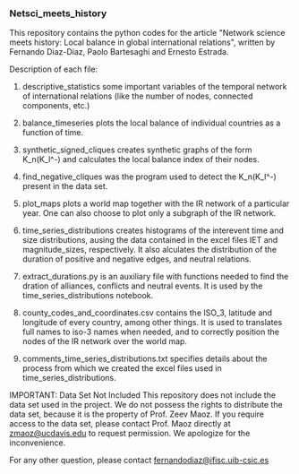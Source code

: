 ### Netsci_meets_history ###

This repository contains the python codes for the article "Network science meets history: Local balance in global international relations", written by Fernando Diaz-Diaz, Paolo Bartesaghi and Ernesto Estrada.

Description of each file:

1) descriptive_statistics some important variables of the temporal network of international relations (like the number of nodes, connected components, etc.)

2) balance_timeseries plots the local balance of individual countries as a function of time.

3) synthetic_signed_cliques creates synthetic graphs of the form K_n(K_l^-) and calculates the local balance index of their nodes.

4) find_negative_cliques was the program used to detect the K_n(K_l^-) present in the data set. 

5) plot_maps plots a world map together with the IR network of a particular year. One can also choose to plot only a subgraph of the IR network.

6) time_series_distributions creates histograms of the interevent time and size distributions, ausing the data contained in the excel files IET and magnitude_sizes, respectively. It also alculates the distribution of the duration of positive and negative edges, and neutral relations.

7) extract_durations.py is an auxiliary file with functions needed to find the dration of alliances, conflicts and neutral events. It is used by the time_series_distributions notebook.

8) county_codes_and_coordinates.csv contains the ISO_3, latitude and longitude of every country, among other things. It is used to translates full names to iso-3 names when needed, and to correctly position the nodes of the IR network over the world map.

9) comments_time_series_distributions.txt specifies details about the process from which we created the excel files used in time_series_distributions.

IMPORTANT: Data Set Not Included
This repository does not include the data set used in the project. We do not possess the rights to distribute the data set, because it is the property of Prof. Zeev Maoz. If you require access to the data set, please contact Prof. Maoz directly at zmaoz@ucdavis.edu to request permission. We apologize for the inconvenience.

For any other question, please contact fernandodiaz@ifisc.uib-csic.es
